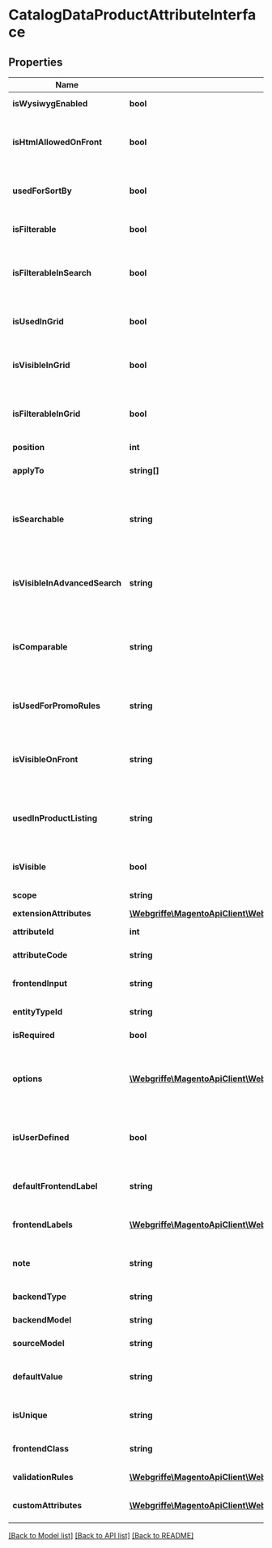 # CatalogDataProductAttributeInterface

## Properties
Name | Type | Description | Notes
------------ | ------------- | ------------- | -------------
**isWysiwygEnabled** | **bool** | WYSIWYG flag | [optional] 
**isHtmlAllowedOnFront** | **bool** | The HTML tags are allowed on the frontend | [optional] 
**usedForSortBy** | **bool** | It is used for sorting in product listing | [optional] 
**isFilterable** | **bool** | It used in layered navigation | [optional] 
**isFilterableInSearch** | **bool** | It is used in search results layered navigation | [optional] 
**isUsedInGrid** | **bool** | It is used in catalog product grid | [optional] 
**isVisibleInGrid** | **bool** | It is visible in catalog product grid | [optional] 
**isFilterableInGrid** | **bool** | It is filterable in catalog product grid | [optional] 
**position** | **int** | Position | [optional] 
**applyTo** | **string[]** | Apply to value for the element | [optional] 
**isSearchable** | **string** | The attribute can be used in Quick Search | [optional] 
**isVisibleInAdvancedSearch** | **string** | The attribute can be used in Advanced Search | [optional] 
**isComparable** | **string** | The attribute can be compared on the frontend | [optional] 
**isUsedForPromoRules** | **string** | The attribute can be used for promo rules | [optional] 
**isVisibleOnFront** | **string** | The attribute is visible on the frontend | [optional] 
**usedInProductListing** | **string** | The attribute can be used in product listing | [optional] 
**isVisible** | **bool** | Attribute is visible on frontend. | [optional] 
**scope** | **string** | Attribute scope | [optional] 
**extensionAttributes** | [**\Webgriffe\MagentoApiClient\Webgriffe\MagentoApiClient\Model\CatalogDataEavAttributeExtensionInterface**](CatalogDataEavAttributeExtensionInterface.md) |  | [optional] 
**attributeId** | **int** | Id of the attribute. | [optional] 
**attributeCode** | **string** | Code of the attribute. | 
**frontendInput** | **string** | HTML for input element. | 
**entityTypeId** | **string** | Entity type id | [optional] 
**isRequired** | **bool** | Attribute is required. | 
**options** | [**\Webgriffe\MagentoApiClient\Webgriffe\MagentoApiClient\Model\EavDataAttributeOptionInterface[]**](EavDataAttributeOptionInterface.md) | Options of the attribute (key &#x3D;&gt; value pairs for select) | [optional] 
**isUserDefined** | **bool** | Current attribute has been defined by a user. | [optional] 
**defaultFrontendLabel** | **string** | Frontend label for default store | [optional] 
**frontendLabels** | [**\Webgriffe\MagentoApiClient\Webgriffe\MagentoApiClient\Model\EavDataAttributeFrontendLabelInterface[]**](EavDataAttributeFrontendLabelInterface.md) | Frontend label for each store | 
**note** | **string** | The note attribute for the element. | [optional] 
**backendType** | **string** | Backend type. | [optional] 
**backendModel** | **string** | Backend model | [optional] 
**sourceModel** | **string** | Source model | [optional] 
**defaultValue** | **string** | Default value for the element. | [optional] 
**isUnique** | **string** | This is a unique attribute | [optional] 
**frontendClass** | **string** | Frontend class of attribute | [optional] 
**validationRules** | [**\Webgriffe\MagentoApiClient\Webgriffe\MagentoApiClient\Model\EavDataAttributeValidationRuleInterface[]**](EavDataAttributeValidationRuleInterface.md) | Validation rules. | [optional] 
**customAttributes** | [**\Webgriffe\MagentoApiClient\Webgriffe\MagentoApiClient\Model\FrameworkAttributeInterface[]**](FrameworkAttributeInterface.md) | Custom attributes values. | [optional] 

[[Back to Model list]](../README.md#documentation-for-models) [[Back to API list]](../README.md#documentation-for-api-endpoints) [[Back to README]](../README.md)


